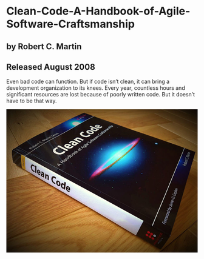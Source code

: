 # Clean-Code-A-Handbook-of-Agile-Software-Craftsmanship
## by Robert C. Martin
## Released August 2008
Even bad code can function. But if code isn’t clean, it can bring a development organization to its knees. Every year, countless hours and significant resources are lost because of poorly written code. But it doesn’t have to be that way.

![alt text](https://raw.githubusercontent.com/mustafakraizim98/Clean-Code-A-Handbook-of-Agile-Software-Craftsmanship/main/Clean%20Code%20book.jpg)
